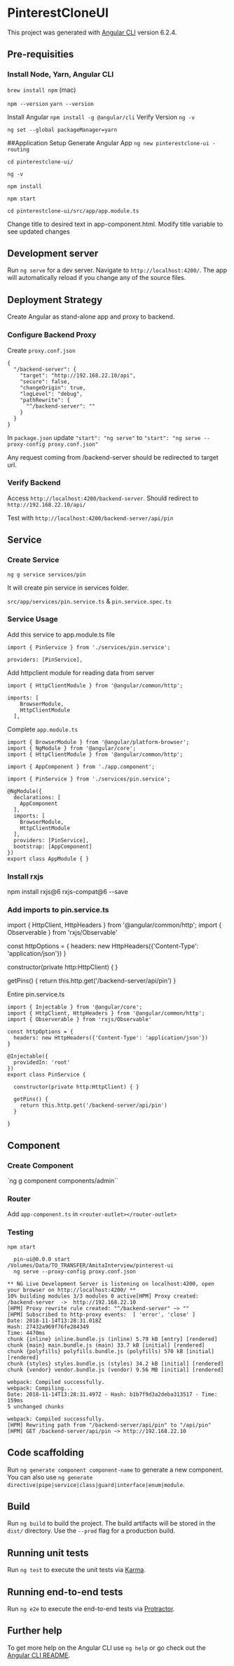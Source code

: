 # PinterestCloneUI

This project was generated with [Angular CLI](https://github.com/angular/angular-cli) version 6.2.4.

## Pre-requisities
### Install Node, Yarn, Angular CLI

`brew install npm` (mac)

`npm --version`
`yarn --version`

Install Angular `npm install -g @angular/cli`
Verify Version `ng -v`

`ng set --global packageManager=yarn`

##Application Setup
Generate Angular App `ng new pinterestclone-ui -routing`

`cd pinterestclone-ui/`

`ng -v`

`npm install`

`npm start`

`cd pinterestclone-ui/src/app/app.module.ts`

Change title to desired text in app-component.html. Modify title variable to see updated changes


## Development server

Run `ng serve` for a dev server. Navigate to `http://localhost:4200/`. The app will automatically reload if you change any of the source files.

## Deployment Strategy

Create Angular as stand-alone app and proxy to backend.

### Configure Backend Proxy
Create `proxy.conf.json`
~~~~
{
  "/backend-server": {
    "target": "http://192.168.22.10/api",
    "secure": false,
    "changeOrigin": true,
    "logLevel": "debug",
    "pathRewrite": {
      "^/backend-server": ""
    }
  }
}
~~~~

In `package.json`
update `"start": "ng serve"` to `"start": "ng serve --proxy-config proxy.conf.json"`

Any request coming from /backend-server should be redirected to target url. 

### Verify Backend
Access `http://localhost:4200/backend-server`. Should redirect to `http://192.168.22.10/api/`

Test with `http://localhost:4200/backend-server/api/pin`

## Service

### Create Service 
`ng g service services/pin`

It will create pin service in services folder.

`src/app/services/pin.service.ts` & `pin.service.spec.ts`

### Service Usage
Add this service to app.module.ts file
~~~
import { PinService } from './services/pin.service';
~~~
~~~
providers: [PinService],
~~~

Add httpclient module for reading data from server
~~~
import { HttpClientModule } from '@angular/common/http';
~~~
~~~
imports: [
    BrowserModule,
    HttpClientModule
  ],
~~~

Complete `app.module.ts`
~~~
import { BrowserModule } from '@angular/platform-browser';
import { NgModule } from '@angular/core';
import { HttpClientModule } from '@angular/common/http';

import { AppComponent } from './app.component';

import { PinService } from './services/pin.service';

@NgModule({
  declarations: [
    AppComponent
  ],
  imports: [
    BrowserModule,
    HttpClientModule
  ],
  providers: [PinService],
  bootstrap: [AppComponent]
})
export class AppModule { }
~~~

### Install rxjs
npm install rxjs@6 rxjs-compat@6 --save


### Add imports to pin.service.ts
import { HttpClient, HttpHeaders } from '@angular/common/http';
import { Observerable } from 'rxjs/Observable'


const httpOptions = {
  headers: new HttpHeaders({'Content-Type': 'application/json'})
}

constructor(private http:HttpClient) { }

  getPins() {
    return this.http.get('/backend-server/api/pin')
  }


Entire pin.service.ts
~~~~
import { Injectable } from '@angular/core';
import { HttpClient, HttpHeaders } from '@angular/common/http';
import { Observerable } from 'rxjs/Observable'

const httpOptions = {
  headers: new HttpHeaders({'Content-Type': 'application/json'})
}

@Injectable({
  providedIn: 'root'
})
export class PinService {

  constructor(private http:HttpClient) { }

  getPins() {
    return this.http.get('/backend-server/api/pin')
  }

}
~~~~

## Component

### Create Component 
`ng g component components/admin``

### Router
Add `app-component.ts` in `<router-outlet></router-outlet>`

### Testing


~~~~
npm start

  pin-ui@0.0.0 start /Volumes/Data/TO_TRANSFER/AmitaInterview/pinterest-ui
  ng serve --proxy-config proxy.conf.json

** NG Live Development Server is listening on localhost:4200, open your browser on http://localhost:4200/ **
10% building modules 3/3 modules 0 active[HPM] Proxy created: /backend-server  ->  http://192.168.22.10
[HPM] Proxy rewrite rule created: "^/backend-server" ~> ""
[HPM] Subscribed to http-proxy events:  [ 'error', 'close' ]
Date: 2018-11-14T13:28:31.018Z
Hash: 27432a969f76fe284349
Time: 4470ms
chunk {inline} inline.bundle.js (inline) 5.79 kB [entry] [rendered]
chunk {main} main.bundle.js (main) 33.7 kB [initial] [rendered]
chunk {polyfills} polyfills.bundle.js (polyfills) 570 kB [initial] [rendered]
chunk {styles} styles.bundle.js (styles) 34.2 kB [initial] [rendered]
chunk {vendor} vendor.bundle.js (vendor) 9.56 MB [initial] [rendered]

webpack: Compiled successfully.
webpack: Compiling...
Date: 2018-11-14T13:28:31.497Z - Hash: b1b7f9d3a2deba313517 - Time: 159ms
5 unchanged chunks

webpack: Compiled successfully.
[HPM] Rewriting path from "/backend-server/api/pin" to "/api/pin"
[HPM] GET /backend-server/api/pin ~> http://192.168.22.10

~~~~

## Code scaffolding

Run `ng generate component component-name` to generate a new component. You can also use `ng generate directive|pipe|service|class|guard|interface|enum|module`.

## Build

Run `ng build` to build the project. The build artifacts will be stored in the `dist/` directory. Use the `--prod` flag for a production build.

## Running unit tests

Run `ng test` to execute the unit tests via [Karma](https://karma-runner.github.io).

## Running end-to-end tests

Run `ng e2e` to execute the end-to-end tests via [Protractor](http://www.protractortest.org/).

## Further help

To get more help on the Angular CLI use `ng help` or go check out the [Angular CLI README](https://github.com/angular/angular-cli/blob/master/README.md).

